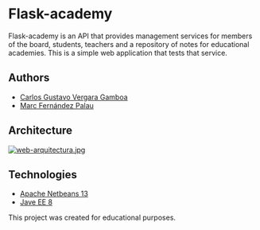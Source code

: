 # Flask-academy
Flask-academy is an API that provides management services for members of the board, students, teachers and a repository of notes for educational academies.
This is a simple web application that tests that service.

## Authors

* [Carlos Gustavo Vergara Gamboa](https://github.com/Gustavove/)
* [Marc Fernández Palau](https://github.com/marcfpalau)

## Architecture

[![web-arquitectura.jpg](https://i.postimg.cc/Hx0nz6Zz/web-arquitectura.jpg)](https://postimg.cc/S2smNfpY)

## Technologies

* [Apache Netbeans 13](https://netbeans.apache.org/download/index.html)
* [Jave EE 8](https://www.oracle.com/java/technologies/java-archive-eesdk-downloads.html#java_ee_sdk-8-web-oth-JPR)

This project was created for educational purposes.

